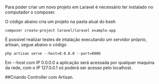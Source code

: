 Para poder criar um novo projeto em Laravel é necessário ter instalado no computador o composer.

O código abaixo cria um projeto na pasta atual do bash

`composer create-project laravel/laravel example-app`

É possível realizar testes de intalação executando um servidor próprio, artisan, segue abaixo o código

`php artisan serve --host=0.0.0.0 --port=8000`

Em --host com IP 0.0.0.0 a aplicação será acessada por qualquer maquina da rede, com o IP 127.0.0.1 só poderá ser acesso pelo localhost.

##Criando Controller com Artisan.
